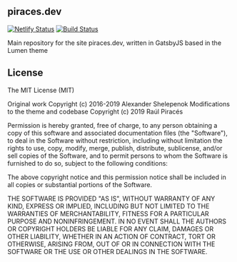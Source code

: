 ## piraces.dev
[![Netlify Status](https://api.netlify.com/api/v1/badges/7cbf0696-27be-4187-85b9-46bb6b1417ea/deploy-status)](https://app.netlify.com/sites/piracesdev/deploys)
[![Build Status](https://travis-ci.org/piraces/piraces.dev.svg?branch=master)](https://travis-ci.org/piraces/piraces.dev)

Main repository for the site piraces.dev, written in GatsbyJS based in the Lumen theme


## License
The MIT License (MIT)

Original work Copyright (c) 2016-2019 Alexander Shelepenok
Modifications to the theme and codebase Copyright (c) 2019 Raúl Piracés

Permission is hereby granted, free of charge, to any person obtaining a copy
of this software and associated documentation files (the "Software"), to deal
in the Software without restriction, including without limitation the rights
to use, copy, modify, merge, publish, distribute, sublicense, and/or sell
copies of the Software, and to permit persons to whom the Software is
furnished to do so, subject to the following conditions:

The above copyright notice and this permission notice shall be included in all
copies or substantial portions of the Software.

THE SOFTWARE IS PROVIDED "AS IS", WITHOUT WARRANTY OF ANY KIND, EXPRESS OR
IMPLIED, INCLUDING BUT NOT LIMITED TO THE WARRANTIES OF MERCHANTABILITY,
FITNESS FOR A PARTICULAR PURPOSE AND NONINFRINGEMENT. IN NO EVENT SHALL THE
AUTHORS OR COPYRIGHT HOLDERS BE LIABLE FOR ANY CLAIM, DAMAGES OR OTHER
LIABILITY, WHETHER IN AN ACTION OF CONTRACT, TORT OR OTHERWISE, ARISING FROM,
OUT OF OR IN CONNECTION WITH THE SOFTWARE OR THE USE OR OTHER DEALINGS IN THE
SOFTWARE.
